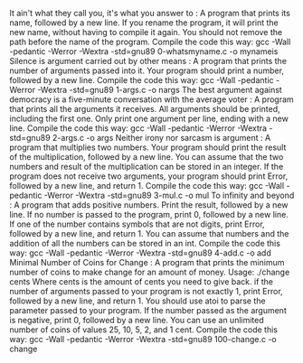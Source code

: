 It ain't what they call you, it's what you answer to : A program that prints its name, followed by a new line.
If you rename the program, it will print the new name, without having to compile it again.
You should not remove the path before the name of the program.
Compile the code this way: gcc -Wall -pedantic -Werror -Wextra -std=gnu89 0-whatsmyname.c -o mynameis
Silence is argument carried out by other means : A program that prints the number of arguments passed into it.
Your program should print a number, followed by a new line.
Compile the code this way: gcc -Wall -pedantic -Werror -Wextra -std=gnu89 1-args.c -o nargs
The best argument against democracy is a five-minute conversation with the average voter : A program that prints all the arguments it receives.
All arguments should be printed, including the first one.
Only print one argument per line, ending with a new line.
Compile the code this way: gcc -Wall -pedantic -Werror -Wextra -std=gnu89 2-args.c -o args
Neither irony nor sarcasm is argument : A program that multiplies two numbers.
Your program should print the result of the multiplication, followed by a new line.
You can assume that the two numbers and result of the multiplication can be stored in an integer.
If the program does not receive two arguments, your program should print Error, followed by a new line, and return 1.
Compile the code this way: gcc -Wall -pedantic -Werror -Wextra -std=gnu89 3-mul.c -o mul
To infinity and beyond : A program that adds positive numbers.
Print the result, followed by a new line.
If no number is passed to the program, print 0, followed by a new line.
If one of the number contains symbols that are not digits, print Error, followed by a new line, and return 1.
You can assume that numbers and the addition of all the numbers can be stored in an int.
Compile the code this way: gcc -Wall -pedantic -Werror -Wextra -std=gnu89 4-add.c -o add
Minimal Number of Coins for Change : A program that prints the minimum number of coins to make change for an amount of money.
Usage: ./change cents
Where cents is the amount of cents you need to give back.
if the number of arguments passed to your program is not exactly 1, print Error, followed by a new line, and return 1.
You should use atoi to parse the parameter passed to your program.
If the number passed as the argument is negative, print 0, followed by a new line.
You can use an unlimited number of coins of values 25, 10, 5, 2, and 1 cent.
Compile the code this way: gcc -Wall -pedantic -Werror -Wextra -std=gnu89 100-change.c -o change
